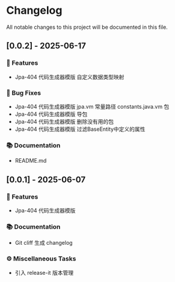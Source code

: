 # Changelog

All notable changes to this project will be documented in this file.

## [0.0.2] - 2025-06-17

### 🚀 Features

- Jpa-404 代码生成器模版 自定义数据类型映射

### 🐛 Bug Fixes

- Jpa-404 代码生成器模版 jpa.vm 常量路径 constants.java.vm 包
- Jpa-404 代码生成器模版 导包
- Jpa-404 代码生成器模版 删除没有用的包
- Jpa-404 代码生成器模版 过滤BaseEntity中定义的属性

### 📚 Documentation

- README.md

## [0.0.1] - 2025-06-07

### 🚀 Features

- Jpa-404 代码生成器模版

### 📚 Documentation

- Git cliff 生成 changelog

### ⚙️ Miscellaneous Tasks

- 引入 release-it 版本管理

<!-- generated by git-cliff -->
